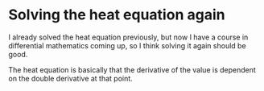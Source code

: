 # Solving the heat equation again

I already solved the heat equation previously, but now I have a course in differential mathematics coming up, so I think solving it again should be good.

The heat equation is basically that the derivative of the value is dependent on the double derivative at that point.



